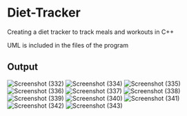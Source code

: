 # Diet-Tracker
Creating a diet tracker to track meals and workouts in C++

UML is included in the files of the program

## Output
![Screenshot (332)](https://user-images.githubusercontent.com/80438950/201936595-255a8d98-d69c-4a24-af61-9a35150cb81c.png)
![Screenshot (334)](https://user-images.githubusercontent.com/80438950/201936600-4ca1b3fe-38d4-4b14-ab68-76dcc8262047.png)
![Screenshot (335)](https://user-images.githubusercontent.com/80438950/201936602-aa94946e-9f44-4455-9463-a95b29ffc7a7.png)
![Screenshot (336)](https://user-images.githubusercontent.com/80438950/201936546-821fb0c5-3f37-485c-9499-0ab2e82962ab.png)
![Screenshot (337)](https://user-images.githubusercontent.com/80438950/201936563-b61de0d4-2aeb-46a4-bdc2-f804254ef33b.png)
![Screenshot (338)](https://user-images.githubusercontent.com/80438950/201936571-129d6f79-6a8b-49af-b790-86ea18591caf.png)
![Screenshot (339)](https://user-images.githubusercontent.com/80438950/201936574-4feab994-d28f-447c-8cca-6a2e6885e39b.png)
![Screenshot (340)](https://user-images.githubusercontent.com/80438950/201936577-051fa2fb-1dd3-479b-8358-b34d863f3c7c.png)
![Screenshot (341)](https://user-images.githubusercontent.com/80438950/201936580-80b6a448-bfc4-43d5-a099-aa6ea7cfcd1f.png)
![Screenshot (342)](https://user-images.githubusercontent.com/80438950/201936584-933d4212-724d-4e03-ab73-ac734658db1d.png)
![Screenshot (343)](https://user-images.githubusercontent.com/80438950/201936592-ca674237-6a4e-4aa4-a9b5-355e10141945.png)
